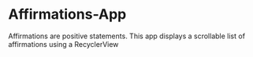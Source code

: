 # Affirmations-App

Affirmations are positive statements. This app displays a scrollable list of affirmations using a RecyclerView
